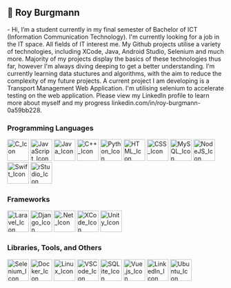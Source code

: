  <h2>👋 Roy Burgmann</h2> 
- Hi, I’m a student currently in my final semester of Bachelor of ICT (Information Communication Technology). I'm currently looking for a job in the IT       space. All fields of IT interest me. My Github projects utilise a variety of technologies, including XCode, Java, Android Studio, Selenium and much more.   Majority of my projects display the basics of these technologies thus far, however I'm always diving deeping to get a better understanding. I’m currently   learning data stuctures and algorithms, with the aim to reduce the complexity of my future projects. A current project I am developing is a Transport       Management Web Application. I'm utilising selenium to accelerate testing on the web application. Please view my LinkedIn profile to learn more about       myself and my progress linkedin.com/in/roy-burgmann-0a59bb228. 
    <h3>Programming Languages</h3>
    <img width="50px "src="https://cdn.jsdelivr.net/gh/devicons/devicon/icons/c/c-original.svg" alt="C_Icon">
    <img width="50px "src="https://cdn.jsdelivr.net/gh/devicons/devicon/icons/javascript/javascript-plain.svg" alt="JavaScript_Icon">
    <img width="50px" src="https://cdn.jsdelivr.net/gh/devicons/devicon/icons/java/java-original.svg" alt="Java_Icon">
    <img width="50px" src="https://cdn.jsdelivr.net/gh/devicons/devicon/icons/cplusplus/cplusplus-original.svg" alt="C++_Icon">
    <img width="50px" src="https://cdn.jsdelivr.net/gh/devicons/devicon/icons/python/python-original.svg" alt="Python_Icon">
    <img width="50px" src="https://cdn.jsdelivr.net/gh/devicons/devicon/icons/html5/html5-original.svg" alt="HTML_Icon">
    <img width="50px" src="https://cdn.jsdelivr.net/gh/devicons/devicon/icons/css3/css3-original.svg" alt="CSS_Icon">
    <img width="50px" src="https://cdn.jsdelivr.net/gh/devicons/devicon/icons/mysql/mysql-original-wordmark.svg" alt="MySQL_Icon">
    <img width="50px" src="https://cdn.jsdelivr.net/gh/devicons/devicon/icons/nodejs/nodejs-original.svg" alt="NodeJS_Icon">
    <img width="50px" src="https://cdn.jsdelivr.net/gh/devicons/devicon/icons/swift/swift-original.svg" alt="Swift_Icon">
    <img width="50px" src="https://cdn.jsdelivr.net/gh/devicons/devicon/icons/rstudio/rstudio-original.svg" alt="rStudio_Icon">


<h3>Frameworks</h3>
    <img width="50px "src="https://cdn.jsdelivr.net/gh/devicons/devicon/icons/laravel/laravel-plain-wordmark.svg" alt="Laravel_Icon">
    <img width="50px" src="https://cdn.jsdelivr.net/gh/devicons/devicon/icons/django/django-plain-wordmark.svg" alt="Django_Icon">
    <img width="50px" src="https://cdn.jsdelivr.net/gh/devicons/devicon/icons/dotnetcore/dotnetcore-original.svg" alt=".Net_Icon">
    <img width="50px" src="https://cdn.jsdelivr.net/gh/devicons/devicon/icons/xcode/xcode-original.svg" alt="XCode_Icon">
    <img width="50px" src="https://cdn.jsdelivr.net/gh/devicons/devicon/icons/unity/unity-original-wordmark.svg" alt="Unity_Icon">



 <h3>Libraries, Tools, and Others</h3>
    <img width="50px "src="https://cdn.jsdelivr.net/gh/devicons/devicon/icons/selenium/selenium-original.svg" alt="Selenium_Icon">
    <img width="50px" src="https://cdn.jsdelivr.net/gh/devicons/devicon/icons/docker/docker-original-wordmark.svg" alt="Docker_Icon"> 
    <img width="50px" src="https://cdn.jsdelivr.net/gh/devicons/devicon/icons/linux/linux-original.svg" alt="Linux_Icon">
    <img width="50px" src="https://cdn.jsdelivr.net/gh/devicons/devicon/icons/vscode/vscode-original.svg" alt="VSCode_Icon">
    <img width="50px" src="https://cdn.jsdelivr.net/gh/devicons/devicon/icons/sqlite/sqlite-original-wordmark.svg" alt="SQLite_Icon">
    <img width="50px" src="https://cdn.jsdelivr.net/gh/devicons/devicon/icons/vuejs/vuejs-original-wordmark.svg" alt="Vue,js_Icon">
    <img width="50px" src="https://cdn.jsdelivr.net/gh/devicons/devicon/icons/linkedin/linkedin-original.svg" alt="LinkedIn_Icon">
    <img width="50px" src="https://cdn.jsdelivr.net/gh/devicons/devicon/icons/ubuntu/ubuntu-plain-wordmark.svg" alt="Ubuntu_Icon">
   


<!---
royburgmann/royburgmann is a ✨ special ✨ repository because its `README.md` (this file) appears on your GitHub profile.
You can click the Preview link to take a look at your changes.
--->
